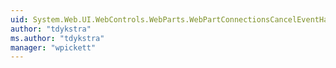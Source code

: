 ```yaml
---
uid: System.Web.UI.WebControls.WebParts.WebPartConnectionsCancelEventHandler
author: "tdykstra"
ms.author: "tdykstra"
manager: "wpickett"
---
```

